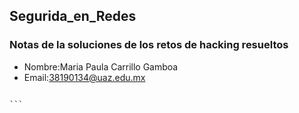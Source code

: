 ## Segurida_en_Redes
### Notas de la soluciones de los retos de hacking resueltos

- Nombre:Maria Paula Carrillo Gamboa
- Email:38190134@uaz.edu.mx

````

```
